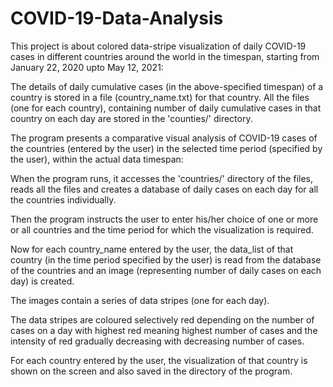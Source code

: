 # COVID-19-Data-Analysis

This project is about colored data-stripe visualization of daily COVID-19 cases in different countries around the world in the timespan, starting from January 22, 2020 upto May 12, 2021: 

The details of daily cumulative cases (in the above-specified timespan) of a country is stored in a file (country_name.txt) for that country. 
All the files (one for each country), containing number of daily cumulative cases in that country on each day are stored in the 'counties/' directory.

The program presents a comparative visual analysis of COVID-19 cases of the countries (entered by the user) in the selected time period (specified by the user), within the actual data timespan:
     
When the program runs, it accesses the 'countries/' directory of the files, reads all the files and creates a database of daily cases on each day for all the countries individually.
               
Then the program instructs the user to enter his/her choice of one or more or all countries and the time period for which the visualization is required.
               
Now for each country_name entered by the user, the data_list of that country (in the time period specified by the user) is read from the database of the countries and an image (representing number of daily cases on each day) is created.
               
The images contain a series of data stripes (one for each day).

The data stripes are coloured selectively red depending on the number of cases on a day with highest red meaning highest number of cases and the intensity of red gradually decreasing with decreasing number of cases.
               
For each country entered by the user, the visualization of that country is shown on the screen and also saved in the directory of the program.
               
          
